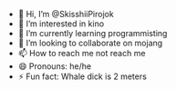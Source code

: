 - 👋 Hi, I’m @SkisshiiPirojok
- 👀 I’m interested in kino
- 🌱 I’m currently learning programmisting
- 💞️ I’m looking to collaborate on mojang
- 📫 How to reach me not reach me
- 😄 Pronouns: he/he
- ⚡ Fun fact: Whale dick is 2 meters

<!---
SkisshiiPirojok/SkisshiiPirojok is a ✨ special ✨ repository because its `README.md` (this file) appears on your GitHub profile.
You can click the Preview link to take a look at your changes.
--->
